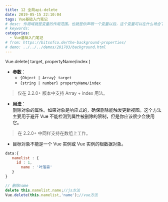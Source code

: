 ```yaml
---
title: 12 全局api-delete
date: 2019-05-15 22:10:04
tags: Vue基础入门笔记
# desc: 作用域就是变量的作用范围。也就是你声明一个变量以后，这个变量可以在什么场合下使用。以前的JavaScript只有全局作用域，和函数作用域。
# keywords: 
categories:
  - Vue基础入门笔记
# from: https://bitsofco.de/the-background-properties/
# demo: ../../../demos/201703/background.html
---
```


Vue.delete( target, propertyName/index )

- **参数**：
  - `{Object | Array} target`
  - `{string | number} propertyName/index`
> 仅在 2.2.0+ 版本中支持 Array + index 用法。

- **用法**：<br />删除对象的属性。如果对象是响应式的，确保删除能触发更新视图。这个方法主要用于避开 Vue 不能检测到属性被删除的限制，但是你应该很少会使用它。
> 在 2.2.0+ 中同样支持在数组上工作。

- 目标对象不能是一个 Vue 实例或 Vue 实例的根数据对象。

```javascript
data:{
   namelist : {
     id : 1, 
       name : '叶落森'
   }       
}
```

```javascript
// 删除name
delete this.namelist.name;//js方法
Vue.delete(this.namelist,'name');//vue方法
```

